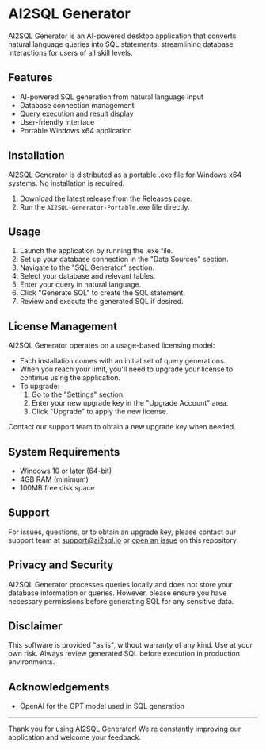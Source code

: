 # AI2SQL Generator

AI2SQL Generator is an AI-powered desktop application that converts natural language queries into SQL statements, streamlining database interactions for users of all skill levels.

## Features

- AI-powered SQL generation from natural language input
- Database connection management
- Query execution and result display
- User-friendly interface
- Portable Windows x64 application

## Installation

AI2SQL Generator is distributed as a portable .exe file for Windows x64 systems. No installation is required.

1. Download the latest release from the [Releases](https://github.com/mergisi/AI2sql-Generator/releases) page.
2. Run the `AI2SQL-Generator-Portable.exe` file directly.

## Usage

1. Launch the application by running the .exe file.
2. Set up your database connection in the "Data Sources" section.
3. Navigate to the "SQL Generator" section.
4. Select your database and relevant tables.
5. Enter your query in natural language.
6. Click "Generate SQL" to create the SQL statement.
7. Review and execute the generated SQL if desired.

## License Management

AI2SQL Generator operates on a usage-based licensing model:

- Each installation comes with an initial set of query generations.
- When you reach your limit, you'll need to upgrade your license to continue using the application.
- To upgrade:
  1. Go to the "Settings" section.
  2. Enter your new upgrade key in the "Upgrade Account" area.
  3. Click "Upgrade" to apply the new license.

Contact our support team to obtain a new upgrade key when needed.

## System Requirements

- Windows 10 or later (64-bit)
- 4GB RAM (minimum)
- 100MB free disk space

## Support

For issues, questions, or to obtain an upgrade key, please contact our support team at support@ai2sql.io or [open an issue](https://github.com/mergisi/AI2sql-Generator/issues) on this repository.

## Privacy and Security

AI2SQL Generator processes queries locally and does not store your database information or queries. However, please ensure you have necessary permissions before generating SQL for any sensitive data.

## Disclaimer

This software is provided "as is", without warranty of any kind. Use at your own risk. Always review generated SQL before execution in production environments.

## Acknowledgements

- OpenAI for the GPT model used in SQL generation


---

Thank you for using AI2SQL Generator! We're constantly improving our application and welcome your feedback.
